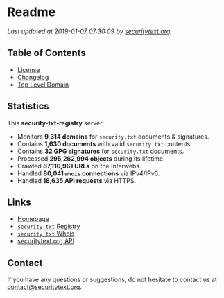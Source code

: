 # Readme

_Last updated at 2019-01-07 07:30:09 by [securitytext.org](https://securitytext.org)._

## Table of Contents

* [License](LICENSE.md)
* [Changelog](CHANGELOG.md)
* [Top Level Domain](TLD.md)

## Statistics

This **security-txt-registry** server:

* Monitors **9,314 domains** for `security.txt` documents & signatures.
* Contains **1,630 documents** with valid `security.txt` contents.
* Contains **32 GPG signatures** for `security.txt` documents.
* Processed **295,262,994 objects** during its lifetime.
* Crawled **87,110,961 URLs** on the Interwebs.
* Handled **80,041 `whois` connections** via IPv4/IPv6.
* Handled **18,635 API requests** via HTTPS.

## Links

* [Homepage](https://securitytext.org)
* [`security.txt` Registry](https://registry.securitytext.org)
* [`security.txt` Whois](https://whois.securitytext.org)
* [securitytext.org API](https://api.securitytext.org)

## Contact

If you have any questions or suggestions, do not hesitate to contact us at contact@securitytext.org.
